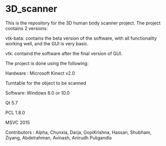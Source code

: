 # 3D_scanner
This is the repository for the 3D human body scanner project. The project contains 2 versions:

vtk-bata: contains the beta version of the software, with all functionality working well, and the GUI is very basic.

vtk: containd the software after the final version of GUI.

The project is done using the following:

Hardware :
Microsoft Kinect v2.0

Turntable for the object to be scanned

Software:
Windows 8.0 or 10.0

Qt 5.7

PCL 1.8.0

MSVC 2015

Contributors :
Alpha,
Chunxia,
Darja,
GopiKrishna,
Hassan,
Shubham,
Ziyang,
Abdelrahman,
Avinash,
Anirudh Puligandla
